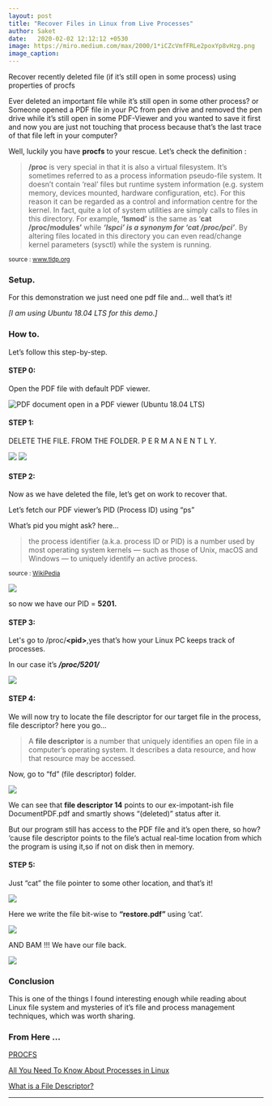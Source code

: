 ```yaml
---
layout: post
title: "Recover Files in Linux from Live Processes"
author: Saket
date:   2020-02-02 12:12:12 +0530
image: https://miro.medium.com/max/2000/1*iCZcVmfFRLe2poxYp8vHzg.png
image_caption:
---
```


<div class="message">
Recover recently deleted file (if it’s still open in some process) using properties of procfs
</div>


Ever deleted an important file while it’s still open in some other process?
or Someone opened a PDF file in your PC from pen drive and removed the pen drive while it’s still open in some PDF-Viewer and you wanted to save it first and now you are just not touching that process because that’s the last trace of that file left in your computer?

Well, luckily you have **procfs** to your rescue. Let’s check the definition :
<!--more-->


> **/proc** is very special in that it is also a virtual filesystem. It’s sometimes referred to as a process information pseudo-file system. It doesn’t contain ‘real’ files but runtime system information (e.g. system memory, devices mounted, hardware configuration, etc). For this reason it can be regarded as a control and information centre for the kernel. In fact, quite a lot of system utilities are simply calls to files in this directory. For example, **‘lsmod’** is the same as ‘**cat /proc/modules’** while ***‘lspci’ is a synonym for ‘cat /proc/pci’***. By altering files located in this directory you can even read/change kernel parameters (sysctl) while the system is running.

<sup>source : <a href="https://www.tldp.org/LDP/Linux-Filesystem-Hierarchy/html/proc.html">www.tldp.org</a></sup>



### Setup.

For this demonstration we just need one pdf file and... well that’s it!

*[I am using Ubuntu 18.04 LTS for this demo.]*

### How to.

Let’s follow this step-by-step.

#### STEP 0:

Open the PDF file with default PDF viewer.

![](https://miro.medium.com/max/1400/1*ZbJE03T5B3HXw4yuf_cnMQ.png "PDF document open in a PDF viewer (Ubuntu 18.04 LTS)")

#### STEP 1:

DELETE THE FILE. FROM THE FOLDER. P E R M A N E N T L Y.

![](https://miro.medium.com/max/1280/1*7rcljwEYNFzH2cY-lPXEmw.png)
![](https://miro.medium.com/max/552/1*36beTPYYSIqjvCgSZrvK-g.png)

#### STEP 2:

Now as we have deleted the file, let’s get on work to recover that.

Let’s fetch our PDF viewer’s PID (Process ID) using “ps”

What’s pid you might ask? here…

> the process identifier (a.k.a. process ID or PID) is a number used by most operating system kernels — such as those of Unix, macOS and Windows — to uniquely identify an active process.

<sup>source : <a href="https://en.wikipedia.org/wiki/Process_identifier">WikiPedia</a></sup>

![](https://miro.medium.com/max/2000/1*iCZcVmfFRLe2poxYp8vHzg.png)

so now we have our PID = **5201.**

#### STEP 3:

Let's go to /proc/**\<pid\>**,yes that’s how your Linux PC keeps track of processes.

In our case it’s ***/proc/5201/***

![](https://miro.medium.com/max/2000/1*oiitajakNYIaKFXmPYlD6Q.png)

#### STEP 4:

We will now try to locate the file descriptor for our target file in the process, file descriptor? here you go…

> A **file descriptor** is a number that uniquely identifies an open file in a computer’s operating system. It describes a data resource, and how that resource may be accessed.

Now, go to “fd” (file descriptor) folder.

![](https://miro.medium.com/max/2000/1*YzcnPHuUv8vMMJs_wlcBZw.png)

We can see that **file descriptor 14** points to our ex-impotant-ish file DocumentPDF.pdf and smartly shows “(deleted)” status after it.

But our program still has access to the PDF file and it’s open there, so how? ‘cause file descriptor points to the file’s actual real-time location from which the program is using it,so if not on disk then in memory.

#### STEP 5:

Just “cat” the file pointer to some other location, and that’s it!

![](https://miro.medium.com/max/2000/1*BKXfsQkGCjjCiQmJgN9qog.png)

Here we write the file bit-wise to **“restore.pdf”** using ‘cat’.

![](https://miro.medium.com/max/1024/1*c9Ht4a7Lm8CQavq7l-6sOQ.png)

AND BAM !!! We have our file back.

![](https://miro.medium.com/max/1400/1*naQC7KHea6tIdED5Tn9a1A.png)

### Conclusion

This is one of the things I found interesting enough while reading about Linux file system and mysteries of it’s file and process management techniques, which was worth sharing.

### From Here ...

[PROCFS](https://en.wikipedia.org/wiki/Procfs)

[All You Need To Know About Processes in Linux](https://www.tecmint.com/linux-process-management/)

[What is a File Descriptor?](https://www.computerhope.com/jargon/f/file-descriptor.htm)


---
